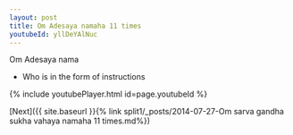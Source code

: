 ```yaml
---
layout: post
title: Om Adesaya namaha 11 times
youtubeId: yllDeYAlNuc
---
```

 
 
Om Adesaya nama 
 
 -  Who is in the form of instructions 
 
  
 
  
 
 
 
 
 
 


{% include youtubePlayer.html id=page.youtubeId %}
 
[Next]({{ site.baseurl }}{% link  split1/_posts/2014-07-27-Om sarva gandha sukha vahaya namaha 11 times.md%})
 
